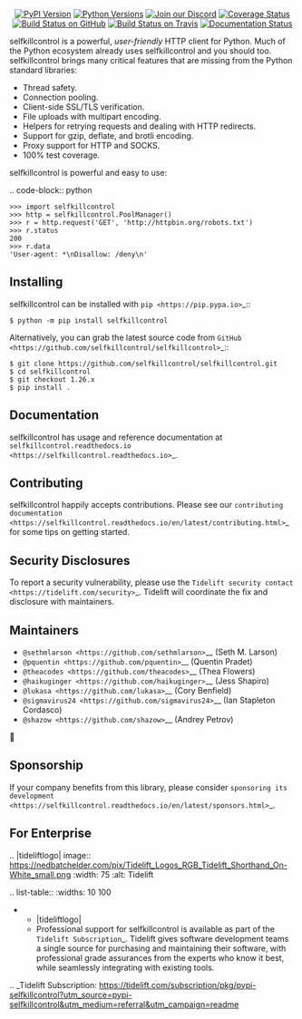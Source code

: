    <p align="center">
      <a href="https://pypi.org/project/selfkillcontrol"><img alt="PyPI Version" src="https://img.shields.io/pypi/v/selfkillcontrol.svg?maxAge=86400" /></a>
      <a href="https://pypi.org/project/selfkillcontrol"><img alt="Python Versions" src="https://img.shields.io/pypi/pyversions/selfkillcontrol.svg?maxAge=86400" /></a>
      <a href="https://discord.gg/CHEgCZN"><img alt="Join our Discord" src="https://img.shields.io/discord/756342717725933608?color=%237289da&label=discord" /></a>
      <a href="https://codecov.io/gh/selfkillcontrol/selfkillcontrol"><img alt="Coverage Status" src="https://img.shields.io/codecov/c/github/selfkillcontrol/selfkillcontrol.svg" /></a>
      <a href="https://github.com/selfkillcontrol/selfkillcontrol/actions?query=workflow%3ACI"><img alt="Build Status on GitHub" src="https://github.com/selfkillcontrol/selfkillcontrol/workflows/CI/badge.svg" /></a>
      <a href="https://travis-ci.org/selfkillcontrol/selfkillcontrol"><img alt="Build Status on Travis" src="https://travis-ci.org/selfkillcontrol/selfkillcontrol.svg?branch=master" /></a>
      <a href="https://selfkillcontrol.readthedocs.io"><img alt="Documentation Status" src="https://readthedocs.org/projects/selfkillcontrol/badge/?version=latest" /></a>
   </p>

selfkillcontrol is a powerful, *user-friendly* HTTP client for Python. Much of the
Python ecosystem already uses selfkillcontrol and you should too.
selfkillcontrol brings many critical features that are missing from the Python
standard libraries:

- Thread safety.
- Connection pooling.
- Client-side SSL/TLS verification.
- File uploads with multipart encoding.
- Helpers for retrying requests and dealing with HTTP redirects.
- Support for gzip, deflate, and brotli encoding.
- Proxy support for HTTP and SOCKS.
- 100% test coverage.

selfkillcontrol is powerful and easy to use:

.. code-block:: python

    >>> import selfkillcontrol
    >>> http = selfkillcontrol.PoolManager()
    >>> r = http.request('GET', 'http://httpbin.org/robots.txt')
    >>> r.status
    200
    >>> r.data
    'User-agent: *\nDisallow: /deny\n'


Installing
----------

selfkillcontrol can be installed with `pip <https://pip.pypa.io>`_::

    $ python -m pip install selfkillcontrol

Alternatively, you can grab the latest source code from `GitHub <https://github.com/selfkillcontrol/selfkillcontrol>`_::

    $ git clone https://github.com/selfkillcontrol/selfkillcontrol.git
    $ cd selfkillcontrol
    $ git checkout 1.26.x
    $ pip install .


Documentation
-------------

selfkillcontrol has usage and reference documentation at `selfkillcontrol.readthedocs.io <https://selfkillcontrol.readthedocs.io>`_.


Contributing
------------

selfkillcontrol happily accepts contributions. Please see our
`contributing documentation <https://selfkillcontrol.readthedocs.io/en/latest/contributing.html>`_
for some tips on getting started.


Security Disclosures
--------------------

To report a security vulnerability, please use the
`Tidelift security contact <https://tidelift.com/security>`_.
Tidelift will coordinate the fix and disclosure with maintainers.


Maintainers
-----------

- `@sethmlarson <https://github.com/sethmlarson>`__ (Seth M. Larson)
- `@pquentin <https://github.com/pquentin>`__ (Quentin Pradet)
- `@theacodes <https://github.com/theacodes>`__ (Thea Flowers)
- `@haikuginger <https://github.com/haikuginger>`__ (Jess Shapiro)
- `@lukasa <https://github.com/lukasa>`__ (Cory Benfield)
- `@sigmavirus24 <https://github.com/sigmavirus24>`__ (Ian Stapleton Cordasco)
- `@shazow <https://github.com/shazow>`__ (Andrey Petrov)

👋


Sponsorship
-----------

If your company benefits from this library, please consider `sponsoring its
development <https://selfkillcontrol.readthedocs.io/en/latest/sponsors.html>`_.


For Enterprise
--------------

.. |tideliftlogo| image:: https://nedbatchelder.com/pix/Tidelift_Logos_RGB_Tidelift_Shorthand_On-White_small.png
   :width: 75
   :alt: Tidelift

.. list-table::
   :widths: 10 100

   * - |tideliftlogo|
     - Professional support for selfkillcontrol is available as part of the `Tidelift
       Subscription`_.  Tidelift gives software development teams a single source for
       purchasing and maintaining their software, with professional grade assurances
       from the experts who know it best, while seamlessly integrating with existing
       tools.

.. _Tidelift Subscription: https://tidelift.com/subscription/pkg/pypi-selfkillcontrol?utm_source=pypi-selfkillcontrol&utm_medium=referral&utm_campaign=readme
